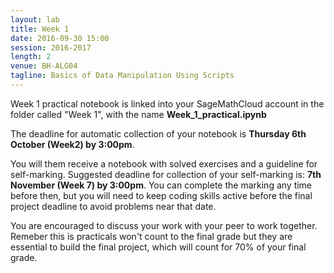 ```yaml
---
layout: lab
title: Week 1
date: 2016-09-30 15:00
session: 2016-2017
length: 2
venue: BH-ALG04
tagline: Basics of Data Manipulation Using Scripts
---
```


Week 1 practical notebook is linked into your SageMathCloud account in the folder called "Week 1", with the name **Week_1_practical.ipynb**

The deadline for automatic collection of your notebook is **Thursday 6th October (Week2) by 3:00pm**.

You will them receive a notebook with solved exercises and a guideline for self-marking. Suggested deadline for collection of your self-marking is: **7th November (Week 7) by 3:00pm**. You can complete the marking any time before then, but you will need to keep coding skills active before the final project deadline to avoid problems near that date. 

You are encouraged to discuss your work with your peer to work together. Remeber this is practicals won't count to the final grade but they are essential to build the final project, which will count for 70% of your final grade. 


